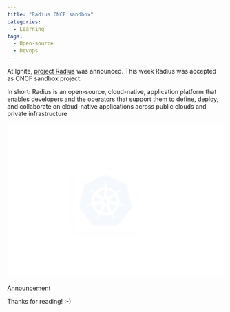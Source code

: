 ```yaml
---
title: "Radius CNCF sandbox"
categories:
  - Learning
tags:
  - Open-source
  - Devops
---
```


At Ignite, [project Radius](../radius) was announced. This week Radius was accepted as CNCF sandbox project. 

In short: Radius is an open-source, cloud-native, application platform that enables developers and the operators that support them to define, deploy, and collaborate on cloud-native applications across public clouds and private infrastructure

![img](../assets/images/2024-04-19-radius-cncf-sandbox.gif)

[Announcement](https://blog.radapp.io/posts/2024/04/16/radius-accepted-as-cloud-native-compute-foundation-cncf-sandbox-project/)

Thanks for reading! :-)
